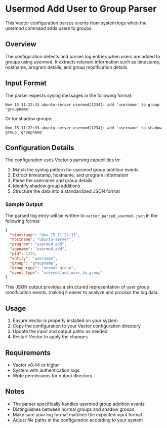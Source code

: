 # Usermod Add User to Group Parser

This Vector configuration parses events from system logs when the usermod command adds users to groups.

## Overview

The configuration detects and parses log entries when users are added to groups using usermod. It extracts relevant information such as timestamp, hostname, program details, and group modification details.

## Input Format

The parser expects syslog messages in the following format:

```
Nov 15 11:22:33 ubuntu-server usermod[1234]: add 'username' to group 'groupname'
```

Or for shadow groups:

```
Nov 15 11:22:33 ubuntu-server usermod[1234]: add 'username' to shadow group 'groupname'
```

## Configuration Details

The configuration uses Vector's parsing capabilities to:
1. Match the syslog pattern for usermod group addition events
2. Extract timestamp, hostname, and program information
3. Parse the username and group details
4. Identify shadow group additions
5. Structure the data into a standardized JSON format

### Sample Output

The parsed log entry will be written to `vector_parsed_usermod.json` in the following format:

```json
{
  "timestamp": "Nov 15 11:22:33",
  "hostname": "ubuntu-server",
  "program": "usermod_add",
  "appname": "usermod_add",
  "pid": 1234,
  "entity": "username",
  "group": "groupname",
  "group_type": "normal group",
  "event_type": "usermod_add_user_to_group"
}
```

This JSON output provides a structured representation of user group modification events, making it easier to analyze and process the log data.

## Usage

1. Ensure Vector is properly installed on your system
2. Copy the configuration to your Vector configuration directory
3. Update the input and output paths as needed
4. Restart Vector to apply the changes

## Requirements

- Vector v0.44 or higher
- System with authentication logs
- Write permissions for output directory

## Notes

- The parser specifically handles usermod group addition events
- Distinguishes between normal groups and shadow groups
- Make sure your log format matches the expected input format
- Adjust file paths in the configuration according to your system
